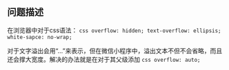 ## 问题描述
在浏览器中对于css语法：
``css
    overflow: hidden;
    text-overflow: ellipsis;
    white-sapce: no-wrap;
``

对于文字溢出会用“...”来表示，但在微信小程序中，溢出文本不但不会省略，而且还会撑大宽度。解决的办法就是在对于其父级添加
`` css
    overflow: auto;
``
